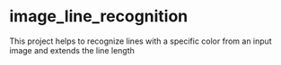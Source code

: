 # image_line_recognition
This project helps to recognize lines with a specific color from an input image and extends the line length

